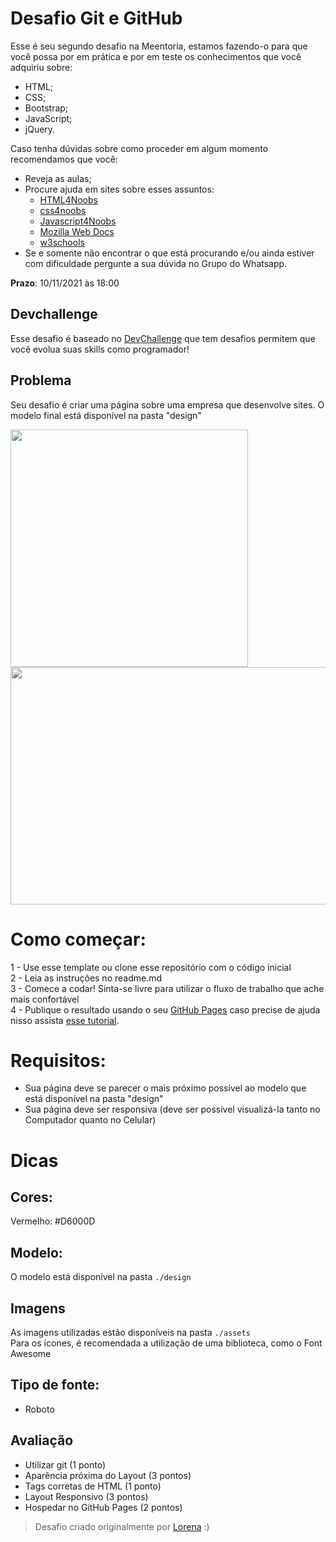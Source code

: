 # Desafio Git e GitHub

Esse é seu segundo desafio na Meentoria, estamos fazendo-o para que você possa por em prática e por em teste os conhecimentos que você adquiriu sobre:
- HTML;
- CSS;
- Bootstrap;
- JavaScript;
- jQuery.

Caso tenha dúvidas sobre como proceder em algum momento recomendamos que você:
- Reveja as aulas;
- Procure ajuda em sites sobre esses assuntos:
  - [HTML4Noobs](https://github.com/sorenhe4rt/HTML4Noobs)
  - [css4noobs](https://github.com/mathh95/css4noobs)
  - [Javascript4Noobs](https://github.com/ThiagoDellaNoce/javascript4noobs)
  - [Mozilla Web Docs](https://developer.mozilla.org/pt-BR/docs/Web)
  - [w3schools](https://www.w3schools.com/)
- Se e somente não encontrar o que está procurando e/ou ainda estiver com dificuldade pergunte a sua dúvida no Grupo do Whatsapp.

**Prazo**: 10/11/2021 às 18:00

## Devchallenge
Esse desafio é baseado no <a href="https://devchallenge.now.sh/"> DevChallenge</a> que tem desafios permitem que você evolua suas skills como programador!

## Problema

Seu desafio é criar uma página sobre uma empresa que desenvolve sites. O modelo final está disponível na pasta "design"

<img src="https://i.ibb.co/2gB9Hkc/codar-mobile.png" width="380" height="380">
<img src="https://i.ibb.co/wpnzvcs/codar-desktop.jpg" width="580" height="380">

# Como começar:
1 - Use esse template ou clone esse repositório com o código inicial<br>
2 - Leia as instruções no readme.md<br>
3 - Comece a codar! Sinta-se livre para utilizar o fluxo de trabalho que ache mais confortável<br>
4 - Publique o resultado usando o seu [GitHub Pages](https://pages.github.com/) caso precise de ajuda nisso assista [esse tutorial](https://www.youtube.com/watch?v=EuTM48lxtsE).

# Requisitos:
- Sua página deve se parecer o mais próximo possível ao modelo que está disponível na pasta "design"<br>
- Sua página deve ser responsiva (deve ser possível visualizá-la tanto no Computador quanto no Celular)

# Dicas
## Cores:
Vermelho: #D6000D

## Modelo:
O modelo está disponível na pasta `./design`<br>

## Imagens
As imagens utilizadas estão disponíveis na pasta `./assets`<br>
Para os ícones, é recomendada a utilização de uma biblioteca, como o Font Awesome

## Tipo de fonte:
- Roboto

## Avaliação
- Utilizar git (1 ponto)
- Aparência próxima do Layout (3 pontos)
- Tags corretas de HTML (1 ponto)
- Layout Responsivo (3 pontos)
- Hospedar no GitHub Pages (2 pontos)

> Desafio criado originalmente por <a href="https://github.com/Lorenalgm">Lorena</a> :)
